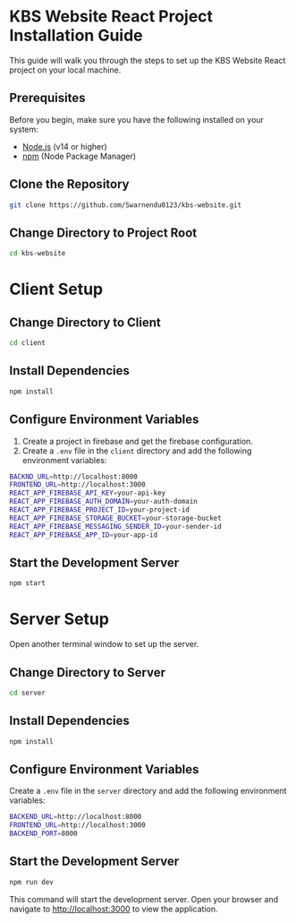 # KBS Website React Project Installation Guide

This guide will walk you through the steps to set up the KBS Website React project on your local machine.

## Prerequisites

Before you begin, make sure you have the following installed on your system:

- [Node.js](https://nodejs.org/) (v14 or higher)
- [npm](https://www.npmjs.com/) (Node Package Manager)

## Clone the Repository

```bash
git clone https://github.com/Swarnendu0123/kbs-website.git
```

## Change Directory to Project Root

```bash 
cd kbs-website
```

# Client Setup
## Change Directory to Client

```bash 
cd client
```

## Install Dependencies

```bash
npm install
```

## Configure Environment Variables

1. Create a project in firebase and get the firebase configuration.
2. Create a `.env` file in the `client` directory and add the following environment variables:

```bash
BACKND_URL=http://localhost:8000
FRONTEND_URL=http://localhost:3000
REACT_APP_FIREBASE_API_KEY=your-api-key
REACT_APP_FIREBASE_AUTH_DOMAIN=your-auth-domain
REACT_APP_FIREBASE_PROJECT_ID=your-project-id
REACT_APP_FIREBASE_STORAGE_BUCKET=your-storage-bucket
REACT_APP_FIREBASE_MESSAGING_SENDER_ID=your-sender-id
REACT_APP_FIREBASE_APP_ID=your-app-id
```

## Start the Development Server

```bash
npm start
```

# Server Setup

Open another terminal window to set up the server.

## Change Directory to Server

```bash
cd server
```

## Install Dependencies

```bash
npm install
```

## Configure Environment Variables
Create a `.env` file in the `server` directory and add the following environment variables:

```bash
BACKEND_URL=http://localhost:8000
FRONTEND_URL=http://localhost:3000
BACKEND_PORT=8000
```

## Start the Development Server

```bash
npm run dev
```



This command will start the development server. Open your browser and navigate to [http://localhost:3000](http://localhost:3000) to view the application.
